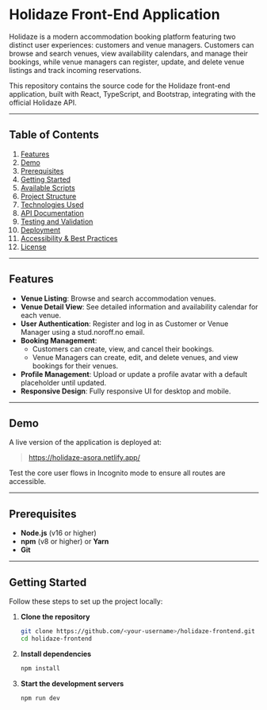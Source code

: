 # Holidaze Front-End Application

Holidaze is a modern accommodation booking platform featuring two distinct user experiences: customers and venue managers. Customers can browse and search venues, view availability calendars, and manage their bookings, while venue managers can register, update, and delete venue listings and track incoming reservations.

This repository contains the source code for the Holidaze front-end application, built with React, TypeScript, and Bootstrap, integrating with the official Holidaze API.

---

## Table of Contents

1. [Features](#features)  
2. [Demo](#demo)  
3. [Prerequisites](#prerequisites)  
4. [Getting Started](#getting-started)  
5. [Available Scripts](#available-scripts)  
6. [Project Structure](#project-structure)  
7. [Technologies Used](#technologies-used)  
8. [API Documentation](#api-documentation)  
9. [Testing and Validation](#testing-and-validation)  
10. [Deployment](#deployment)  
11. [Accessibility & Best Practices](#accessibility--best-practices)  
12. [License](#license)  

---

## Features

- **Venue Listing**: Browse and search accommodation venues.  
- **Venue Detail View**: See detailed information and availability calendar for each venue.  
- **User Authentication**: Register and log in as Customer or Venue Manager using a stud.noroff.no email.  
- **Booking Management**:  
  - Customers can create, view, and cancel their bookings.  
  - Venue Managers can create, edit, and delete venues, and view bookings for their venues.  
- **Profile Management**: Upload or update a profile avatar with a default placeholder until updated.  
- **Responsive Design**: Fully responsive UI for desktop and mobile.  

---

## Demo

A live version of the application is deployed at:

> https://holidaze-asora.netlify.app/

Test the core user flows in Incognito mode to ensure all routes are accessible.

---

## Prerequisites

- **Node.js** (v16 or higher)  
- **npm** (v8 or higher) or **Yarn**  
- **Git**  

---

## Getting Started

Follow these steps to set up the project locally:

1. **Clone the repository**  
   ```bash
   git clone https://github.com/<your-username>/holidaze-frontend.git
   cd holidaze-frontend
2. **Install dependencies**
   ```bash
   npm install
3. **Start the development servers**
   ```bash
   npm run dev
